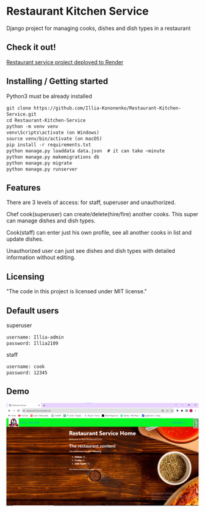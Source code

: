 # Restaurant Kitchen Service

Django project for managing cooks, dishes and dish types in a restaurant

## Check it out!

[Restaurant service project deployed to Render](https://restaurant122.onrender.com/)

## Installing / Getting started
Python3 must be already installed

````shell
git clone https://github.com/Illia-Kononenko/Restaurant-Kitchen-Service.git
cd Restaurant-Kitchen-Service
python -m venv venv
venv\Scripts\activate (on Windows)
source venv/bin/activate (on macOS)
pip install -r requirements.txt
python manage.py loaddata data.json  # it can take ~minute
python manage.py makemigrations db
python manage.py migrate
python manage.py runserver
````

## Features
There are 3 levels of access: for staff, superuser and unauthorized.

Chef cook(superuser) can create/delete(hire/fire) another cooks. This super can manage dishes and dish types.

Cook(staff) can enter just his own profile, see all another cooks in list and update dishes.

Unauthorized user can just see dishes and dish types with detailed information without editing.
## Licensing
"The code in this project is licensed under MIT license."

## Default users
superuser
````
username: Illia-admin
password: Illia2109
````
staff
````
username: cook
password: 12345
````
## Demo

![Website Interface](demo.png)